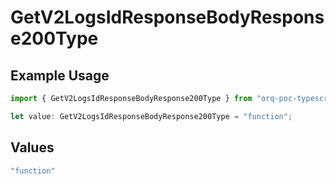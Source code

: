 # GetV2LogsIdResponseBodyResponse200Type

## Example Usage

```typescript
import { GetV2LogsIdResponseBodyResponse200Type } from "orq-poc-typescript-multi-env-version/models/operations";

let value: GetV2LogsIdResponseBodyResponse200Type = "function";
```

## Values

```typescript
"function"
```